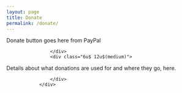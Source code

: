 ```yaml
---
layout: page
title: Donate
permalink: /donate/
---
```


<div class="row">
					<div class="6u 12u$(medium)">
Donate button goes here from PayPal


					</div>
					<div class="6u$ 12u$(medium)">

Details about what donations are used for and where they go, here.


					</div>
				</div>




